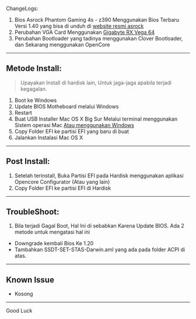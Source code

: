 ChangeLogs:
1. Bios Asrock Phantom Gaming 4s - z390 Menggunakan Bios Terbaru Versi 1.40 yang bisa di unduh di [website resmi asrock](https://asrock.com/MB/Intel/Z390%20Phantom%20Gaming%204S/index.asp#Overview) 
2. Perubahan VGA Card Menggunakan [Gigabyte RX Vega 64](https://www.gigabyte.com/id/Graphics-Card/GV-RXVEGA64-8GD-B)
3. Perubahan Bootloader yang tadinya menggunakan Clover Bootloader, dan Sekarang menggunakan OpenCore

---

## Metode Install:
> Upayakan Install di hardisk lain, Untuk jaga-jaga apabila terjadi kegagalan.
1. Boot ke Windows
2. Update BIOS Motheboard melalui Windows
3. Restart
1. Buat USB Installer Mac OS X Big Sur Melalui terminal menggunakan Sistem operasi Mac [Atau menggunakan Windows](https://dortania.github.io/OpenCore-Install-Guide/installer-guide/winblows-install.html)
3. Copy Folder EFI ke partisi EFI yang baru di buat
6. Jalankan Instalasi Mac OS X

---

## Post Install:
1. Setelah terinstall, Buka Partisi EFI pada Hardisk menggunakan aplikasi Opencore Configurator (Atau yang lain)
2. Copy Folder EFI ke partisi EFI di Hardisk

---

## TroubleShoot:
1. Bila terjadi Gagal Boot, Hal Ini di sebabkan Karena Update BIOS. Ada 2 metode untuk mengatasi hal ini
  - Downgrade kembali Bios Ke 1.20
  - Tambahkan SSDT-SET-STAS-Darwin.aml yang ada pada folder ACPI di atas.

---

## Known Issue
- Kosong
---

Good Luck
